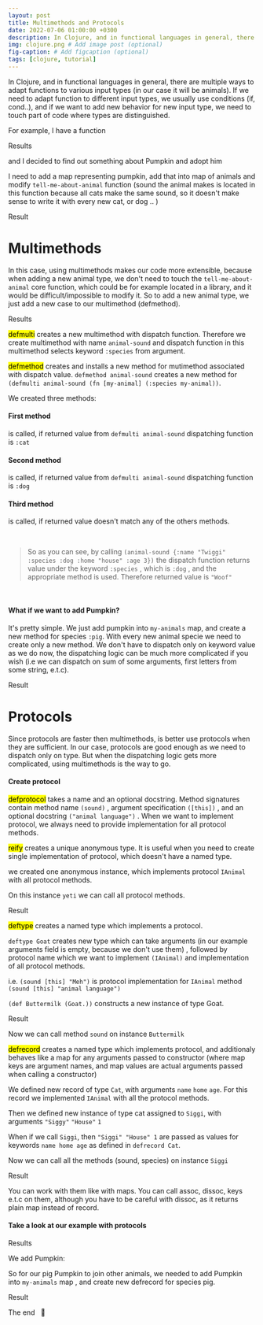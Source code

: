 ```yaml
---
layout: post
title: Multimethods and Protocols
date: 2022-07-06 01:00:00 +0300
description: In Clojure, and in functional languages in general, there are multiple ways to adapt functions to various types (in our case it will be animals). If we need to adapt function to various types, we usually use conditions (if, cond..), and if we want to add new behavior for another type, we need to touch part of code where types are distinguished. 
img: clojure.png # Add image post (optional)
fig-caption: # Add figcaption (optional)
tags: [clojure, tutorial]
---
```


In Clojure, and in functional languages in general, there are multiple ways to adapt functions to various input types (in our case it will be animals). If we need to adapt function to different input types, we usually use conditions (if, cond..), and if we want to add new behavior for new input type, we need to touch part of code where types are distinguished. 

For example, I have a function

<script src="https://gist.github.com/46947964f83e15e6a270.js"></script>


Results

<script src="https://gist.github.com/8917852c3dcf472e88fb.js"></script>

<script src="https://gist.github.com/1dc7aac1f416e9d342f3.js"></script>


and I decided to find out something about Pumpkin and adopt him

<script src="https://gist.github.com/5cd35c3b34f1b0cb1014.js"></script>

I need to add a map representing pumpkin, add that into map of animals and modify `tell-me-about-animal` function (sound the animal makes is located in this function because all cats make the same sound, so it doesn't make sense to write it with every new cat, or dog .. )

<script src="https://gist.github.com/4bcda1e07eff41a1e9a2.js"></script>

Result

<script src="https://gist.github.com/d452da45dcae3f71a732.js"></script>


# Multimethods

In this case, using multimethods makes our code more extensible, because when adding a new animal type, we don't need to touch the `tell-me-about-animal` core function, which could be for example located in a library, and it would be difficult/impossible to modify it. So to add a new animal type, we just add a new case to our multimethod (defmethod).


<script src="https://gist.github.com/a8a1aab71011a91a7f32.js"></script>

Results

<script src="https://gist.github.com/3ab30420559b9dec711c.js"></script>

<script src="https://gist.github.com/342bb6c1a4f9637e41f3.js"></script>

<mark> defmulti</mark> creates a new multimethod with dispatch function. Therefore we create multimethod with name `animal-sound` and dispatch function in this multimethod selects keyword `:species` from argument.

<script src="https://gist.github.com/a4d41601172b0c7b4c0c.js"></script>

<mark>defmethod</mark> creates and installs a new method for mutimethod associated with dispatch value. `defmethod animal-sound` creates a new method for `(defmulti animal-sound (fn [my-animal] (:species my-animal))`.

We created three methods: 

#### First method

<script src="https://gist.github.com/43297e0e6b72898e9d98.js"></script>

is called, if returned value from `defmulti animal-sound` dispatching function is `:cat`

#### Second method

<script src="https://gist.github.com/6d9719e15ffedf7f2cbf.js"></script>

is called, if returned value from `defmulti animal-sound` dispatching function is `:dog`

#### Third method
     
<script src="https://gist.github.com/1c4761f70b60dd3022b0.js"></script>

is called, if returned value doesn't match any of the others methods. 

&nbsp;

>So as you can see, by calling `(animal-sound {:name "Twiggi" :species :dog :home "house" :age 3})` the dispatch function returns value under the keyword `:species` , which is `:dog` , and the appropriate method is used. Therefore returned value is `"Woof"`

><script src="https://gist.github.com/9ce1d3597716ba311a2a.js"></script>

&nbsp;

#### What if we want to add Pumpkin?

It's pretty simple. We just add pumpkin into `my-animals` map, and create a new method for species `:pig`. With every new animal specie we need to create only a new method. We don't have to dispatch only on keyword value as we do now, the dispatching logic can be much more complicated if you wish (i.e we can dispatch on sum of some arguments, first letters from some string, e.t.c).

<script src="https://gist.github.com/1236ce8c81fbbf0cd591.js"></script>

Result

<script src="https://gist.github.com/d452da45dcae3f71a732.js"></script>

# Protocols

Since protocols are faster then multimethods, is better use protocols when they are sufficient. In our case, protocols are good enough as we need to dispatch only on type. But when the dispatching logic gets more complicated, using multimethods is the way to go.

#### Create protocol

<script src="https://gist.github.com/05d7afaef6a4c0b787f1.js"></script>
            
<mark>defprotocol</mark> takes a name and an optional docstring. Method signatures contain method name `(sound)` , argument specification `([this])` , and an optional docstring `("animal language")` . When we want to implement protocol, we always need to provide implementation for all protocol methods.
            
<mark> reify</mark> creates a unique anonymous type. It is useful when you need to create single implementation of protocol, which doesn't have a named type.

<script src="https://gist.github.com/e9bbb833a6a7ba9a7cf3.js"></script>

we created one anonymous instance, which implements protocol `IAnimal` with all protocol methods.

On this instance `yeti` we can call all protocol methods.

Result

<script src="https://gist.github.com/c1eb0c78b0f6edf5f60d.js"></script>
            

<mark> deftype</mark> creates a named type which implements a protocol.

<script src="https://gist.github.com/e4521ed8bb8046877f3b.js"></script>

`deftype Goat` creates new type which can take arguments (in our example arguments field is empty, because we don't use them) , followed by protocol name which we want to implement `(IAnimal)` and implementation of all protocol methods.

i.e. `(sound [this] "Meh")` is protocol implementation for `IAnimal` method `(sound [this] "animal language")`

`(def Buttermilk (Goat.))` constructs a new instance of type Goat.


Result

<script src="https://gist.github.com/762b69eab48d1e3a67d0.js"></script>

Now we can call method `sound` on instance `Buttermilk`

<mark> defrecord</mark> creates a named type which implements protocol, and additionaly behaves like a map for any arguments passed to constructor (where map keys are argument names, and map values are actual arguments passed when calling a constructor)

<script src="https://gist.github.com/f07bdba7c400a6871852.js"></script>

We defined new record of type `Cat`, with arguments `name` `home` `age`. For this record we implemented `IAnimal` with all the protocol methods.

Then we defined new instance of type cat assigned to `Siggi`, with arguments `"Siggy"` `"House"` `1`

When if we call `Siggi`, then `"Siggi" "House" 1` are passed as values for keywords `name home age` as defined in `defrecord Cat`.

Now we can call all the methods (sound, species) on instance `Siggi`

Result

<script src="https://gist.github.com/a33ebfe4104a7806f4bb.js"></script>

<script src="https://gist.github.com/d8df0573bf8ad0b3df18.js"></script>

You can work with them like with maps. You can call assoc, dissoc, keys e.t.c on them, although you have to be careful with dissoc, as it returns plain map instead of record. 

<script src="https://gist.github.com/2e5bd6c0d7f31e3e73e0.js"></script>

#### Take a look at our example with protocols

<script src="https://gist.github.com/b5e7864f16fcbf817e31.js"></script>

Results

<script src="https://gist.github.com/8917852c3dcf472e88fb.js"></script>

<script src="https://gist.github.com/1dc7aac1f416e9d342f3.js"></script>

We add Pumpkin:

<script src="https://gist.github.com/d92618bb44729c1bf430.js"></script>

So for our pig Pumpkin to join other animals, we needed to add Pumpkin into `my-animals` map , and create new defrecord for species pig.
  
Result

<script src="https://gist.github.com/5c3f4cdf56bd921473d3.js"></script>

The end &nbsp; :pig:

